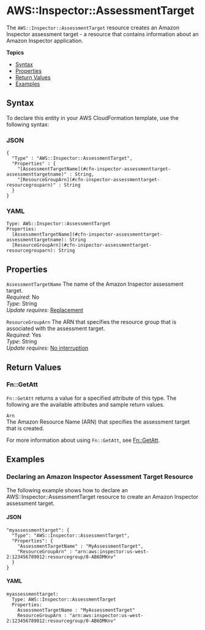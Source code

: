 # AWS::Inspector::AssessmentTarget<a name="aws-resource-inspector-assessmenttarget"></a>

The `AWS::Inspector::AssessmentTarget` resource creates an Amazon Inspector assessment target \- a resource that contains information about an Amazon Inspector application\. 

**Topics**
+ [Syntax](#aws-resource-inspector-assessmenttarget-syntax)
+ [Properties](#aws-resource-inspector-assessmenttarget-properties)
+ [Return Values](#aws-resource-inspector-assessmenttarget-returnvalues)
+ [Examples](#aws-resource-inspector-assessmenttarget-examples)

## Syntax<a name="aws-resource-inspector-assessmenttarget-syntax"></a>

To declare this entity in your AWS CloudFormation template, use the following syntax:

### JSON<a name="aws-resource-inspector-assessmenttarget-syntax.json"></a>

```
{
  "Type" : "AWS::Inspector::AssessmentTarget",
  "Properties" : {
    "[AssessmentTargetName](#cfn-inspector-assessmenttarget-assessmenttargetname)" : String,
    "[ResourceGroupArn](#cfn-inspector-assessmenttarget-resourcegrouparn)" : String
  }
}
```

### YAML<a name="aws-resource-inspector-assessmenttarget-syntax.yaml"></a>

```
Type: AWS::Inspector::AssessmentTarget
Properties:
  [AssessmentTargetName](#cfn-inspector-assessmenttarget-assessmenttargetname): String
  [ResourceGroupArn](#cfn-inspector-assessmenttarget-resourcegrouparn): String
```

## Properties<a name="aws-resource-inspector-assessmenttarget-properties"></a>

`AssessmentTargetName`  <a name="cfn-inspector-assessmenttarget-assessmenttargetname"></a>
The name of the Amazon Inspector assessment target\.  
 *Required*: No  
 *Type*: String  
 *Update requires*: [Replacement](using-cfn-updating-stacks-update-behaviors.md#update-replacement) 

`ResourceGroupArn`  <a name="cfn-inspector-assessmenttarget-resourcegrouparn"></a>
The ARN that specifies the resource group that is associated with the assessment target\.   
 *Required*: Yes  
 *Type*: String  
 *Update requires*: [No interruption](using-cfn-updating-stacks-update-behaviors.md#update-no-interrupt) 

## Return Values<a name="aws-resource-inspector-assessmenttarget-returnvalues"></a>

### Fn::GetAtt<a name="aws-resource-inspector-assessmenttarget-getatt"></a>

 `Fn::GetAtt` returns a value for a specified attribute of this type\. The following are the available attributes and sample return values\. 

`Arn`  
The Amazon Resource Name \(ARN\) that specifies the assessment target that is created\. 

For more information about using `Fn::GetAtt`, see [Fn::GetAtt](intrinsic-function-reference-getatt.md)\. 

## Examples<a name="aws-resource-inspector-assessmenttarget-examples"></a>

### Declaring an Amazon Inspector Assessment Target Resource<a name="aws-resource-inspector-assessmenttarget-example1"></a>

The following example shows how to declare an AWS::Inspector::AssessmentTarget resource to create an Amazon Inspector assessment target\. 

#### JSON<a name="aws-resource-inspector-assessmenttarget-example1.json"></a>

```
"myassessmenttarget": {
  "Type": "AWS::Inspector::AssessmentTarget",
  "Properties": {
    "AssessmentTargetName" : "MyAssessmentTarget",
    "ResourceGroupArn" : "arn:aws:inspector:us-west-2:123456789012:resourcegroup/0-AB6DMKnv"
  }
}
```

#### YAML<a name="aws-resource-inspector-assessmenttarget-example1.yaml"></a>

```
myassessmenttarget: 
  Type: AWS::Inspector::AssessmentTarget
  Properties: 
    AssessmentTargetName : "MyAssessmentTarget"
    ResourceGroupArn : "arn:aws:inspector:us-west-2:123456789012:resourcegroup/0-AB6DMKnv"
```